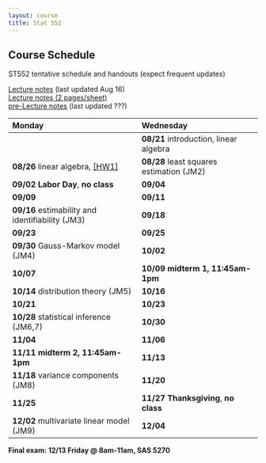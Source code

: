 ```yaml
---
layout: course
title: Stat 552
---
```


## Course Schedule

ST552 tentative schedule and handouts (expect frequent updates)

[Lecture notes](https://github.ncsu.edu/pages/hzhou3/hzhou3.github.io/teaching/st552-2013fall/ST552-2013-Fall-LecNotes.pdf) (last updated Aug 16)  
[Lecture notes (2 pages/sheet)](https://github.ncsu.edu/pages/hzhou3/hzhou3.github.io/teaching/st552-2013fall/ST552-2013-Fall-LecNotes-ForPrint.pdf)  
[pre-Lecture notes](https://github.ncsu.edu/pages/hzhou3/hzhou3.github.io/teaching/st552-2013fall/ST552-2013-Fall-Pre-LecNotes.pdf) (last updated ???)

| **Monday** | **Wednesday** |  
|:-----------|:------------|
| | **08/21** introduction, linear algebra |
| **08/26** linear algebra, [[HW1]](./ST552-2013-HW1.pdf)  | **08/28** least squares estimation (JM2) |
| **09/02** **Labor Day**, **no class** | **09/04**  |
| **09/09**  | **09/11** |
| **09/16** estimability and identifiability (JM3) | **09/18** |
| **09/23** | **09/25** |
| **09/30** Gauss-Markov model (JM4) | **10/02** |
| **10/07** | **10/09** **midterm 1, 11:45am-1pm** |
| **10/14** distribution theory (JM5) | **10/16** |
| **10/21** | **10/23** |
| **10/28** statistical inference (JM6,7) | **10/30** |
| **11/04** | **11/06** |
| **11/11** **midterm 2, 11:45am-1pm** | **11/13** |
| **11/18** variance components (JM8) | **11/20** |
| **11/25** | **11/27** **Thanksgiving**, **no class** |
| **12/02** multivariate linear model (JM9) | **12/04** |  

**Final exam: 12/13 Friday @ 8am-11am, SAS 5270**

